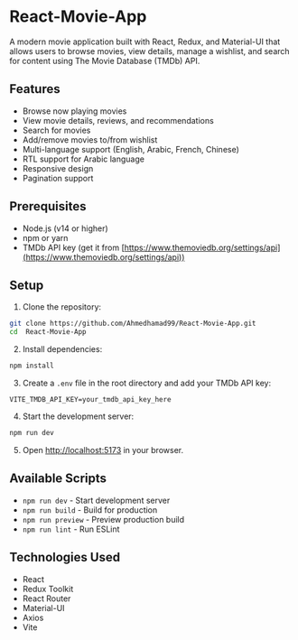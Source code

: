 # React-Movie-App

A modern movie application built with React, Redux, and Material-UI that allows users to browse movies, view details, manage a wishlist, and search for content using The Movie Database (TMDb) API.

## Features

- Browse now playing movies
- View movie details, reviews, and recommendations
- Search for movies
- Add/remove movies to/from wishlist
- Multi-language support (English, Arabic, French, Chinese)
- RTL support for Arabic language
- Responsive design
- Pagination support

## Prerequisites

- Node.js (v14 or higher)
- npm or yarn
- TMDb API key (get it from [https://www.themoviedb.org/settings/api](https://www.themoviedb.org/settings/api))

## Setup

1. Clone the repository:
```bash
git clone https://github.com/Ahmedhamad99/React-Movie-App.git
cd  React-Movie-App


```

2. Install dependencies:
```bash
npm install
```

3. Create a `.env` file in the root directory and add your TMDb API key:
```
VITE_TMDB_API_KEY=your_tmdb_api_key_here
```

4. Start the development server:
```bash
npm run dev
```

5. Open [http://localhost:5173](http://localhost:5173) in your browser.

## Available Scripts

- `npm run dev` - Start development server
- `npm run build` - Build for production
- `npm run preview` - Preview production build
- `npm run lint` - Run ESLint

## Technologies Used

- React
- Redux Toolkit
- React Router
- Material-UI
- Axios
- Vite

